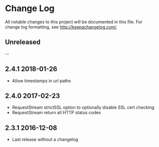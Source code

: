 # Change Log
All notable changes to this project will be documented in this file. For change log formatting, see http://keepachangelog.com/

## Unreleased

--

## 2.4.1 2018-01-26

- Allow timestamps in url paths

## 2.4.0 2017-02-23

- RequestStream strictSSL option to optionally disable SSL cert checking
- RequestStream return all HTTP status codes

## 2.3.1 2016-12-08
- Last release without a changelog
